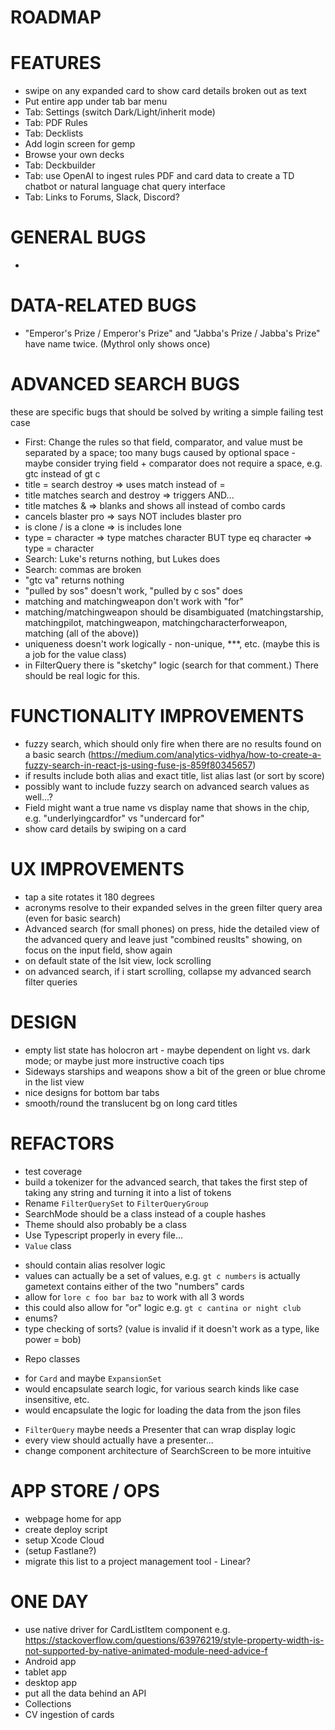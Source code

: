 # ROADMAP

FEATURES
========
* swipe on any expanded card to show card details broken out as text
* Put entire app under tab bar menu
* Tab: Settings (switch Dark/Light/inherit mode)
* Tab: PDF Rules
* Tab: Decklists
* Add login screen for gemp
* Browse your own decks
* Tab: Deckbuilder
* Tab: use OpenAI to ingest rules PDF and card data to create a TD chatbot or natural language chat query interface
* Tab: Links to Forums, Slack, Discord?


GENERAL BUGS
============
*


DATA-RELATED BUGS
=================
* "Emperor's Prize / Emperor's Prize" and "Jabba's Prize / Jabba's Prize" have name twice. (Mythrol only shows once)


ADVANCED SEARCH BUGS
====================
these are specific bugs that should be solved by writing a simple failing test case
* First: Change the rules so that field, comparator, and value must be separated by a space; too many bugs caused by optional space - maybe consider trying field + comparator does not require a space, e.g. gtc instead of gt c
* title = search destroy => uses match instead of =
* title matches search and destroy => triggers AND...
* title matches & => blanks and shows all instead of combo cards
* cancels blaster pro => says NOT includes blaster pro
* is clone / is a clone => is includes lone
* type = character => type matches character BUT type eq character => type = character
* Search: Luke's returns nothing, but Lukes does
* Search: commas are broken
* "gtc va" returns nothing
* "pulled by sos" doesn't work, "pulled by c sos" does
* matching and matchingweapon don't work with "for"
* matching/matchingweapon should be disambiguated (matchingstarship, matchingpilot, matchingweapon, matchingcharacterforweapon, matching (all of the above))
* uniqueness doesn't work logically - non-unique, ***, etc. (maybe this is a job for the value class)
* in FilterQuery there is "sketchy" logic (search for that comment.) There should be real logic for this.


FUNCTIONALITY IMPROVEMENTS
==========================
* fuzzy search, which should only fire when there are no results found on a basic search (https://medium.com/analytics-vidhya/how-to-create-a-fuzzy-search-in-react-js-using-fuse-js-859f80345657)
* if results include both alias and exact title, list alias last (or sort by score)
* possibly want to include fuzzy search on advanced search values as well...?
* Field might want a true name vs display name that shows in the chip, e.g. "underlyingcardfor" vs "undercard for"
* show card details by swiping on a card


UX IMPROVEMENTS
===============
* tap a site rotates it 180 degrees
* acronyms resolve to their expanded selves in the green filter query area (even for basic search)
* Advanced search (for small phones) on press, hide the detailed view of the advanced query and leave just "combined reuslts" showing, on focus on the input field, show again
* on default state of the lsit view, lock scrolling
* on advanced search, if i start scrolling, collapse my advanced search filter queries


DESIGN
======
* empty list state has holocron art - maybe dependent on light vs. dark mode; or maybe just more instructive coach tips
* Sideways starships and weapons show a bit of the green or blue chrome in the list view
* nice designs for bottom bar tabs
* smooth/round the translucent bg on long card titles


REFACTORS
=========
* test coverage
* build a tokenizer for the advanced search, that takes the first step of taking any string and turning it into a list of tokens
* Rename `FilterQuerySet` to `FilterQueryGroup`
* SearchMode should be a class instead of a couple hashes
* Theme should also probably be a class
* Use Typescript properly in every file...
* `Value` class
 - should contain alias resolver logic
 - values can actually be a set of values, e.g. `gt c numbers` is actually gametext contains either of the two "numbers" cards
 - allow for `lore c foo bar baz` to work with all 3 words
 - this could also allow for "or" logic e.g. `gt c cantina or night club`
 - enums?
 - type checking of sorts? (value is invalid if it doesn't work as a type, like power = bob)
* Repo classes
 - for `Card` and maybe `ExpansionSet`
 - would encapsulate search logic, for various search kinds like case insensitive, etc.
 - would encapsulate the logic for loading the data from the json files
* `FilterQuery` maybe needs a Presenter that can wrap display logic
* every view should actually have a presenter...
* change component architecture of SearchScreen to be more intuitive


APP STORE / OPS
===============
* webpage home for app
* create deploy script
* setup Xcode Cloud
* (setup Fastlane?)
* migrate this list to a project management tool - Linear?


ONE DAY
=======
* use native driver for CardListItem component e.g. https://stackoverflow.com/questions/63976219/style-property-width-is-not-supported-by-native-animated-module-need-advice-f
* Android app
* tablet app
* desktop app
* put all the data behind an API
* Collections
* CV ingestion of cards
